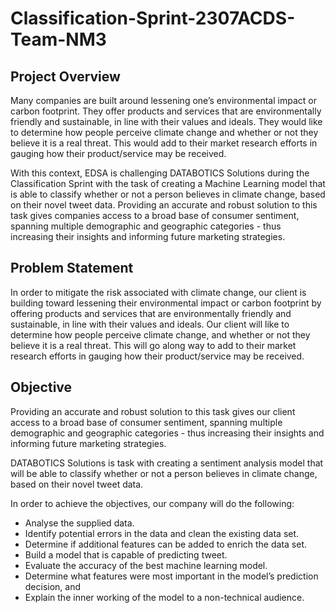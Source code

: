 # Classification-Sprint-2307ACDS-Team-NM3

## Project Overview

Many companies are built around lessening one’s environmental impact or carbon
footprint. They offer products and services that are environmentally friendly and
sustainable, in line with their values and ideals. They would like to determine how
people perceive climate change and whether or not they believe it is a real threat.
This would add to their market research efforts in gauging how their
product/service may be received.

With this context, EDSA is challenging DATABOTICS Solutions during the Classification Sprint with the
task of creating a Machine Learning model that is able to classify whether or not a
person believes in climate change, based on their novel tweet data.
Providing an accurate and robust solution to this task gives companies access to a
broad base of consumer sentiment, spanning multiple demographic and
geographic categories - thus increasing their insights and informing future
marketing strategies. 

## Problem Statement

In order to mitigate the risk associated with climate change, our client is building toward lessening their environmental impact or carbon footprint by offering products and services that are environmentally friendly and sustainable, in line with their values and ideals. Our client will like to determine how people perceive climate change, and whether or not they believe it is a real threat. This will go along way to add to their market research efforts in gauging how their product/service may be received.

## Objective

Providing an accurate and robust solution to this task gives our client access to a broad base of consumer sentiment, spanning multiple demographic and geographic categories - thus increasing their insights and informing future marketing strategies.

DATABOTICS Solutions is task with creating a sentiment analysis model that will be able to classify whether or not a person believes in climate change, based on their novel tweet data.

In order to achieve the objectives, our company will do the following:

- Analyse the supplied data.
- Identify potential errors in the data and clean the existing data set.
- Determine if additional features can be added to enrich the data set.
- Build a model that is capable of predicting tweet.
- Evaluate the accuracy of the best machine learning model.
- Determine what features were most important in the model’s prediction decision, and
- Explain the inner working of the model to a non-technical audience.




